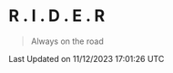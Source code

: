 # R . I . D . E . R

> Always on the road

<!--START_SECTION:waka-->

 Last Updated on 11/12/2023 17:01:26 UTC
<!--END_SECTION:waka-->

